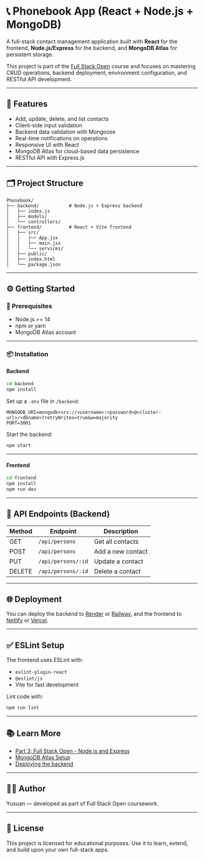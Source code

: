 # 📞 Phonebook App (React + Node.js + MongoDB)

A full-stack contact management application built with **React** for the frontend, **Node.js/Express** for the backend, and **MongoDB Atlas** for persistent storage.

This project is part of the [Full Stack Open](https://fullstackopen.com/en/part3) course and focuses on mastering CRUD operations, backend deployment, environment configuration, and RESTful API development.

---

## 🚀 Features

- Add, update, delete, and list contacts
- Client-side input validation
- Backend data validation with Mongoose
- Real-time notifications on operations
- Responsive UI with React
- MongoDB Atlas for cloud-based data persistence
- RESTful API with Express.js

---

## 🗂 Project Structure

```
Phonebook/
├── backend/           # Node.js + Express backend
│   ├── index.js
│   ├── models/
│   └── controllers/
├── frontend/          # React + Vite frontend
│   ├── src/
│   │   ├── App.jsx
│   │   ├── main.jsx
│   │   └── services/
│   ├── public/
│   ├── index.html
│   └── package.json
```

---

## ⚙️ Getting Started

### 🧩 Prerequisites

- Node.js >= 14
- npm or yarn
- MongoDB Atlas account

---

### 📦 Installation

#### Backend

```bash
cd backend
npm install
```

Set up a `.env` file in `/backend`:

```env
MONGODB_URI=mongodb+srv://<username>:<password>@<cluster-url>/<dbname>?retryWrites=true&w=majority
PORT=3001
```

Start the backend:

```bash
npm start
```

---

#### Frontend

```bash
cd frontend
npm install
npm run dev
```

---

## 🔌 API Endpoints (Backend)

| Method | Endpoint           | Description       |
| ------ | ------------------ | ----------------- |
| GET    | `/api/persons`     | Get all contacts  |
| POST   | `/api/persons`     | Add a new contact |
| PUT    | `/api/persons/:id` | Update a contact  |
| DELETE | `/api/persons/:id` | Delete a contact  |

---

## 🌐 Deployment

You can deploy the backend to [Render](https://render.com/) or [Railway](https://railway.app/), and the frontend to [Netlify](https://netlify.com) or [Vercel](https://vercel.com).

---

## ✅ ESLint Setup

The frontend uses ESLint with:

- `eslint-plugin-react`
- `@eslint/js`
- Vite for fast development

Lint code with:

```bash
npm run lint
```

---

## 📚 Learn More

- [Part 3: Full Stack Open - Node.js and Express](https://fullstackopen.com/en/part3)
- [MongoDB Atlas Setup](https://www.mongodb.com/cloud/atlas)
- [Deploying the backend](https://fullstackopen.com/en/part3/deploying_app_to_internet)

---

## 🧑‍💻 Author

Yuxuan — developed as part of Full Stack Open coursework.

---

## 📝 License

This project is licensed for educational purposes. Use it to learn, extend, and build upon your own full-stack apps.
